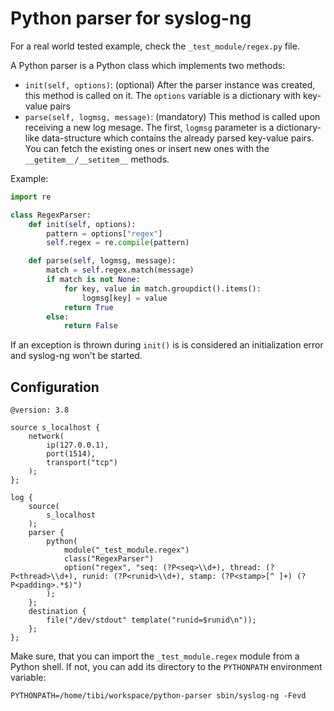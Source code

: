 # Python parser for syslog-ng

For a real world tested example, check the `_test_module/regex.py` file.

A Python parser is a Python class which implements two methods:
* `init(self, options)`: (optional) After the parser instance was created, this method
  is called on it. The `options` variable is a dictionary with key-value pairs
* `parse(self, logmsg, message)`: (mandatory) This method is called upon receiving
 a new log mesage. The first, `logmsg` parameter is a dictionary-like data-structure
 which contains the already parsed key-value pairs. You can fetch the existing ones
 or insert new ones with the `__getitem__/__setitem__` methods.

Example:
```python
import re

class RegexParser:
    def init(self, options):
        pattern = options["regex"]
        self.regex = re.compile(pattern)

    def parse(self, logmsg, message):
        match = self.regex.match(message)
        if match is not None:
            for key, value in match.groupdict().items():
                logmsg[key] = value
            return True
        else:
            return False
```

If an exception is thrown during `init()` is is considered an initialization error and syslog-ng won't be started.

## Configuration


```
@version: 3.8

source s_localhost {
    network(
        ip(127.0.0.1),
        port(1514),
        transport("tcp")
    );
};

log {
    source(
        s_localhost
    );
    parser {
        python(
            module("_test_module.regex")
            class("RegexParser")
            option("regex", "seq: (?P<seq>\\d+), thread: (?P<thread>\\d+), runid: (?P<runid>\\d+), stamp: (?P<stamp>[^ ]+) (?P<padding>.*$)")
        );
    };
    destination {
        file("/dev/stdout" template("runid=$runid\n"));
    };
};
```

Make sure, that you can import the `_test_module.regex` module
from a Python shell. If not, you can add its directory to
the `PYTHONPATH` environment variable:

```
PYTHONPATH=/home/tibi/workspace/python-parser sbin/syslog-ng -Fevd
```
